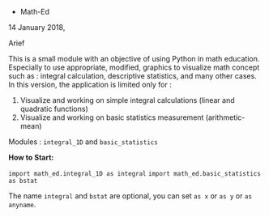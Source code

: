 * Math-Ed

14 January 2018,

Arief

This is a small module with an objective of using Python in math education. 
Especially to use appropriate, modified, graphics to visualize math concept such as : 
integral calculation, descriptive statistics, and many other cases. In this version, the application is limited only for :
1. Visualize and working on simple integral calculations (linear and quadratic functions)
2. Visualize and working on basic statistics measurement (arithmetic-mean)

Modules : `integral_1D` and `basic_statistics`

**How to Start:**

`import math_ed.integral_1D as integral`
`import math_ed.basic_statistics as bstat`

The name `integral` and `bstat` are optional, you can set `as x` or `as y` or `as anyname`.



